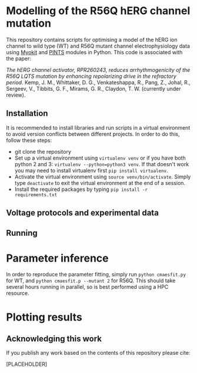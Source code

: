 # Modelling of the R56Q hERG channel mutation
This repository contains scripts for optimising a model of the hERG ion channel to wild type (WT) and R56Q mutant channel electrophysiology data using [Myokit](http://myokit.org) and [PINTS](https://github.com/pints-team/pints) modules in Python.
This code is associated with the paper:

_The hERG channel activator, RPR260243, reduces arrhythmogenicity of the R56Q LQTS mutation by enhancing repolarizing drive in the refractory period_. Kemp, J. M., Whittaker, D. G., Venkateshappa, R., Pang, Z., Johal, R., Sergeev, V., Tibbits, G. F., Mirams, G. R., Claydon, T. W. (currently under review).

## Installation

It is recommended to install libraries and run scripts in a virtual environment to avoid version conflicts between different projects. In order to do this, follow these steps:
- git clone the repository
- Set up a virtual environment using `virtualenv venv` or if you have both python 2 and 3: `virtualenv --python=python3 venv`. If that doesn't work you may need to install virtualenv first `pip install virtualenv`.
- Activate the virtual environment using `source venv/bin/activate`. Simply type `deactivate` to exit the virtual environment at the end of a session.
- Install the required packages by typing `pip install -r requirements.txt`

## Voltage protocols and experimental data

## Running

# Parameter inference

In order to reproduce the parameter fitting, simply run `python cmaesfit.py` for WT, and `python cmaesfit.p --mutant 2` for R56Q. This should take several hours running in parallel, so is best performed using a HPC resource.

# Plotting results

## Acknowledging this work

If you publish any work based on the contents of this repository please cite:

[PLACEHOLDER]